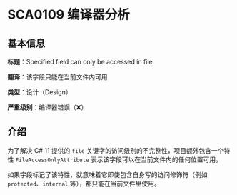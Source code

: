 # SCA0109 编译器分析

## 基本信息

**标题**：Specified field can only be accessed in file

**翻译**：该字段只能在当前文件内可用

**类型**：设计（Design）

**严重级别**：编译器错误（❌）

## 介绍

为了解决 C# 11 提供的 `file` 关键字的访问级别的不完整性，项目额外包含一个特性 `FileAccessOnlyAttribute` 表示该字段可以在当前文件内的任何位置可用。

如果字段标记了该特性，就意味着它即使包含自身写的访问修饰符（例如 `protected`、`internal` 等），都只能在当前文件里使用。